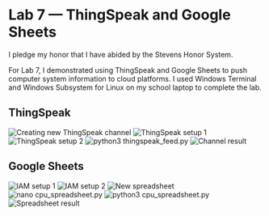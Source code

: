 # Lab 7 — ThingSpeak and Google Sheets
I pledge my honor that I have abided by the Stevens Honor System.  
  
For Lab 7, I demonstrated using ThingSpeak and Google Sheets to push computer system information to cloud platforms.
I used Windows Terminal and Windows Subsystem for Linux on my school laptop to complete the lab.
## ThingSpeak
![Creating new ThingSpeak channel](./thingspeak_newchannel.png)
![ThingSpeak setup 1](./thingspeak_setup1.png)
![ThingSpeak setup 2](./thingspeak_setup2.png)
![python3 thingspeak_feed.py](./thingspeak_feed.png)
![Channel result](./thingspeak_feed2.png)
## Google Sheets
![IAM setup 1](./googlesheets_iam1.png)
![IAM setup 2](./googlesheets_iam2.png)
![New spreadsheet](./googlesheets_newsheet.png)
![nano cpu_spreadsheet.py](./googlesheets_nano.png)
![python3 cpu_spreadsheet.py](./googlesheets_cpuspreadsheet1.png)
![Spreadsheet result](./googlesheets_cpuspreadsheet2.png)
